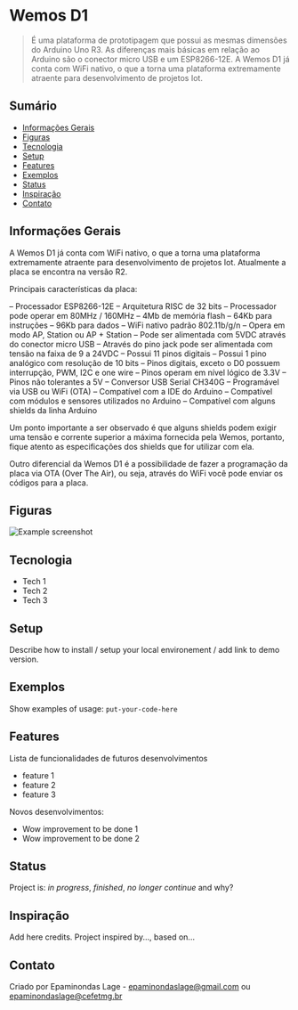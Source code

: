 # Wemos D1
> É uma plataforma de prototipagem que possui as mesmas dimensões do Arduino Uno R3. As diferenças mais básicas em relação ao Arduino são o conector micro USB e um ESP8266-12E. A Wemos D1 já conta com WiFi nativo, o que a torna uma plataforma extremamente atraente para desenvolvimento de projetos Iot.

## Sumário
* [Informações Gerais](#user-content-informacoes_gerais)
* [Figuras](#Figuras)
* [Tecnologia](#tecnologia)
* [Setup](#setup)
* [Features](#features)
* [Exemplos](#Exemplos)
* [Status](#status)
* [Inspiração](#inspiração)
* [Contato](#contato)

<h2 id="informacoes_gerais">Informações Gerais</h2>
A Wemos D1 já conta com WiFi nativo, o que a torna uma plataforma extremamente atraente para desenvolvimento de projetos Iot. Atualmente a placa se encontra na versão R2.

Principais características da placa:

– Processador ESP8266-12E
– Arquitetura RISC de 32 bits
– Processador pode operar em 80MHz / 160MHz
– 4Mb de memória flash
– 64Kb para instruções
– 96Kb para dados
– WiFi nativo padrão 802.11b/g/n
– Opera em modo AP, Station ou AP + Station
– Pode ser alimentada com 5VDC através do conector micro USB
– Através do pino jack pode ser alimentada com tensão na faixa de 9 a 24VDC
– Possui 11 pinos digitais
– Possui 1 pino analógico com resolução de 10 bits
– Pinos digitais, exceto o D0 possuem interrupção, PWM, I2C e one wire
– Pinos operam em nível lógico de 3.3V
– Pinos não tolerantes a 5V
– Conversor USB Serial CH340G
– Programável via USB ou WiFi (OTA)
– Compatível com a IDE do Arduino
– Compatível com módulos e sensores utilizados no Arduino
– Compatível com alguns shields da linha Arduino

Um ponto importante a ser observado é que alguns shields podem exigir uma tensão e corrente superior a máxima fornecida pela Wemos, portanto, fique atento as especificações dos shields que for utilizar com ela.

Outro diferencial da Wemos D1 é a possibilidade de fazer a programação da placa via OTA (Over The Air), ou seja, através do WiFi você pode enviar os códigos para a placa.

## Figuras
![Example screenshot](./img/screenshot.png)

## Tecnologia
* Tech 1 
* Tech 2 
* Tech 3 

## Setup
Describe how to install / setup your local environement / add link to demo version.

## Exemplos
Show examples of usage:
`put-your-code-here`

## Features
Lista de funcionalidades de futuros desenvolvimentos
* feature 1
* feature 2
* feature 3

Novos desenvolvimentos:
* Wow improvement to be done 1
* Wow improvement to be done 2

## Status
Project is: _in progress_, _finished_, _no longer continue_ and why?

## Inspiração
Add here credits. Project inspired by..., based on...

## Contato
Criado por Epaminondas Lage - epaminondaslage@gmail.com ou epaminondaslage@cefetmg.br
